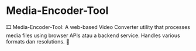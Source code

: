 # Media-Encoder-Tool
🎞️ Media-Encoder-Tool: A web-based Video Converter utility that processes media files using browser APIs atau a backend service. Handles various formats dan resolutions. 🎥
